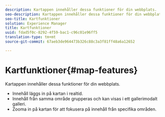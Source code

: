 ```yaml
---
description: Kartappen innehåller dessa funktioner för din webbplats.
seo-description: Kartappen innehåller dessa funktioner för din webbplats.
seo-title: Kartfunktioner
solution: Experience Manager
title: Kartfunktioner
uuid: fdad5f0c-8292-4f59-bac1-c96c01e96ff5
translation-type: tm+mt
source-git-commit: 67aeb3de964473b326c88c3a3f81ff48a6a12652

---
```



# Kartfunktioner{#map-features}

Kartappen innehåller dessa funktioner för din webbplats.



* Innehåll läggs in på kartan i realtid.
* Innehåll från samma område grupperas och kan visas i ett gallerimodalt galleri.
* Zooma in på kartan för att fokusera på innehåll från specifika områden.


